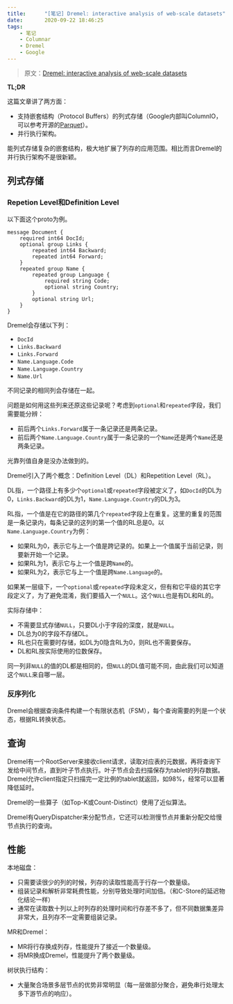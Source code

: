 ```yaml
---
title:      "[笔记] Dremel: interactive analysis of web-scale datasets"
date:       2020-09-22 18:46:25
tags:
    - 笔记
    - Columnar
    - Dremel
    - Google
---
```


> 原文：[Dremel: interactive analysis of web-scale datasets](https://research.google/pubs/pub36632.pdf)

**TL;DR**

这篇文章讲了两方面：
- 支持嵌套结构（Protocol Buffers）的列式存储（Google内部叫ColumnIO，可以参考开源的[Parquet](https://parquet.apache.org/)）。
- 并行执行架构。

能列式存储复杂的嵌套结构，极大地扩展了列存的应用范围。相比而言Dremel的并行执行架构不是很新颖。

<!--more-->

## 列式存储

### Repetion Level和Definition Level

以下面这个proto为例。

```
message Document {
    required int64 DocId;
    optional group Links {
        repeated int64 Backward;
        repeated int64 Forward;
    }
    repeated group Name {
        repeated group Language {
            required string Code;
            optional string Country;
        }
        optional string Url;
    }
}
```

Dremel会存储以下列：
- `DocId`
- `Links.Backward`
- `Links.Forward`
- `Name.Language.Code`
- `Name.Language.Country`
- `Name.Url`

不同记录的相同列会存储在一起。

问题是如何用这些列来还原这些记录呢？考虑到`optional`和`repeated`字段，我们需要能分辨：
- 前后两个`Links.Forward`属于一条记录还是两条记录。
- 前后两个`Name.Language.Country`属于一条记录的一个`Name`还是两个`Name`还是两条记录。

光靠列值自身是没办法做到的。

Dremel引入了两个概念：Definition Level（DL）和Repetition Level（RL）。

DL指，一个路径上有多少个`optional`或`repeated`字段被定义了，如`DocId`的DL为0，`Links.Backward`的DL为1，`Name.Language.Country`的DL为3。

RL指，一个值是在它的路径的第几个`repeated`字段上在重复。这里的重复的范围是一条记录内，每条记录的这列的第一个值的RL总是0。以`Name.Language.Country`为例：
- 如果RL为0，表示它与上一个值是跨记录的。如果上一个值属于当前记录，则要新开始一个记录。
- 如果RL为1，表示它与上一个值是跨`Name`的。
- 如果RL为2，表示它与上一个值是跨`Name.Language`的。

如果某一层级下，一个`optional`或`repeated`字段未定义，但有和它平级的其它字段定义了，为了避免混淆，我们要插入一个`NULL`。这个`NULL`也是有DL和RL的。

实际存储中：
- 不需要显式存储`NULL`，只要DL小于字段的深度，就是`NULL`。
- DL总为0的字段不存储DL。
- RL也只在需要时存储，如DL为0隐含RL为0，则RL也不需要保存。
- DL和RL按实际使用的位数保存。

同一列非`NULL`的值的DL都是相同的，但`NULL`的DL值可能不同，由此我们可以知道这个`NULL`来自哪一层。

### 反序列化

Dremel会根据查询条件构建一个有限状态机（FSM），每个查询需要的列是一个状态，根据RL转换状态。

## 查询

Dremel有一个RootServer来接收client请求，读取对应表的元数据，再将查询下发给中间节点，直到叶子节点执行。叶子节点会去扫描保存为tablet的列存数据。Dremel允许client指定只扫描完一定比例的tablet就返回，如98%，经常可以显著降低延时。

Dremel的一些算子（如Top-K或Count-Distinct）使用了近似算法。

Dremel有QueryDispatcher来分配节点，它还可以检测慢节点并重新分配交给慢节点执行的查询。

## 性能

本地磁盘：
- 只需要读很少的列的时候，列存的读取性能高于行存一个数量级。
- 组装记录和解析非常耗费性能，分别导致处理时间加倍。（和C-Store的延迟物化结论一样）
- 通常在读取数十列以上时列存的处理时间和行存差不多了，但不同数据集差异非常大，且列存不一定需要组装记录。

MR和Dremel：
- MR将行存换成列存，性能提升了接近一个数量级。
- 将MR换成Dremel，性能提升了两个数量级。

树状执行结构：
- 大量聚合场景多层节点的优势非常明显（每一层做部分聚合，避免串行处理太多下游节点的响应）。


